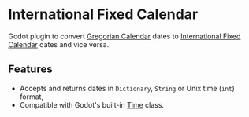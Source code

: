 # International Fixed Calendar
Godot plugin to convert [Gregorian Calendar](https://en.wikipedia.org/wiki/Gregorian_calendar) dates to [International Fixed Calendar](https://en.wikipedia.org/wiki/International_Fixed_Calendar) dates and vice versa.

## Features
- Accepts and returns dates in `Dictionary`, `String` or Unix time (`int`) format,
- Compatible with Godot's built-in [Time](https://docs.godotengine.org/en/stable/classes/class_time.html) class.
